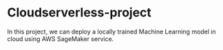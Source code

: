 # Cloudserverless-project


In this project, we can deploy a locally trained Machine Learning model in cloud using AWS SageMaker service.
